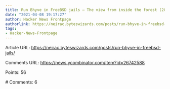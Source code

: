 ```yaml
---
title: Run Bhyve in FreeBSD jails – The view from inside the forest (2020)
date: "2021-04-08 19:17:27"
author: Hacker News Frontpage
authorlink: https://neirac.byteswizards.com/posts/run-bhyve-in-freebsd-jails/
tags:
- Hacker-News-Frontpage
---
```


<p>Article URL: <a href="https://neirac.byteswizards.com/posts/run-bhyve-in-freebsd-jails/">https://neirac.byteswizards.com/posts/run-bhyve-in-freebsd-jails/</a></p>
<p>Comments URL: <a href="https://news.ycombinator.com/item?id=26742588">https://news.ycombinator.com/item?id=26742588</a></p>
<p>Points: 56</p>
<p># Comments: 6</p>
